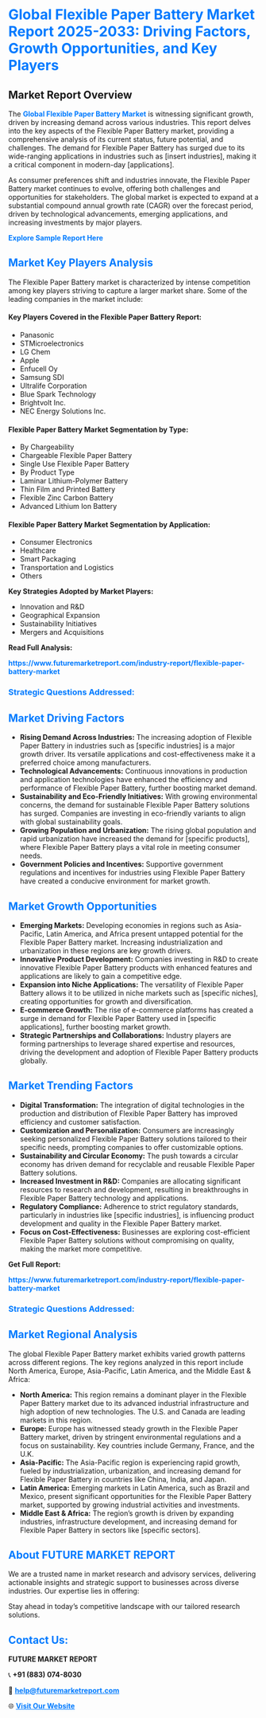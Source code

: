 <h1 style="color: #007BFF;">Global Flexible Paper Battery Market Report 2025-2033: Driving Factors, Growth Opportunities, and Key Players</h1>

<section id="overview">
<h2>Market Report Overview</h2>
<p>The <a href="https://www.futuremarketreport.com/industry-report/flexible-paper-battery-market" style="color: #007BFF; text-decoration: none;"><strong>Global Flexible Paper Battery Market</strong></a> is witnessing significant growth, driven by increasing demand across various industries. This report delves into the key aspects of the Flexible Paper Battery market, providing a comprehensive analysis of its current status, future potential, and challenges. The demand for Flexible Paper Battery has surged due to its wide-ranging applications in industries such as [insert industries], making it a critical component in modern-day [applications].</p>
<p>As consumer preferences shift and industries innovate, the Flexible Paper Battery market continues to evolve, offering both challenges and opportunities for stakeholders. The global market is expected to expand at a substantial compound annual growth rate (CAGR) over the forecast period, driven by technological advancements, emerging applications, and increasing investments by major players.</p>
</section>

<section id="overview">
<p><a href="https://www.futuremarketreport.com/request-sample/reportId=103964" style="color: #007BFF; text-decoration: none;"><strong>Explore Sample Report Here</strong></a></p>
</section>

<section id="key-players">
<h2 style="color: #007BFF;">Market Key Players Analysis</h2>
<p>The Flexible Paper Battery market is characterized by intense competition among key players striving to capture a larger market share. Some of the leading companies in the market include:</p>
<h4>Key Players Covered in the Flexible Paper Battery Report:</h4>
<ul><li>Panasonic</li><li>STMicroelectronics</li><li>LG Chem</li><li>Apple</li><li>Enfucell Oy</li><li>Samsung SDI</li><li>Ultralife Corporation</li><li>Blue Spark Technology</li><li>Brightvolt Inc.</li><li>NEC Energy Solutions Inc.</li></ul>
<h4>Flexible Paper Battery Market Segmentation by Type:</h4>
<ul><li>By Chargeability</li><li>Chargeable Flexible Paper Battery</li><li>Single Use Flexible Paper Battery</li><li>By Product Type</li><li>Laminar Lithium-Polymer Battery</li><li>Thin Film and Printed Battery</li><li>Flexible Zinc Carbon Battery</li><li>Advanced Lithium Ion Battery</li></ul>

<h4>Flexible Paper Battery Market Segmentation by Application:</h4>
<ul><li>Consumer Electronics</li><li>Healthcare</li><li>Smart Packaging</li><li>Transportation and Logistics</li><li>Others</li></ul>
<p><strong>Key Strategies Adopted by Market Players:</strong></p>
<ul>
<li>Innovation and R&D</li>
<li>Geographical Expansion</li>
<li>Sustainability Initiatives</li>
<li>Mergers and Acquisitions</li>
</ul>
</section>

<section>
<p><strong>Read Full Analysis: </strong></p><a href="https://www.futuremarketreport.com/industry-report/flexible-paper-battery-market" style="color: #007BFF; text-decoration: none;"><strong>https://www.futuremarketreport.com/industry-report/flexible-paper-battery-market</strong></a>
<h3 style="color: #007BFF;">Strategic Questions Addressed:</h3>
</section>

<section id="driving-factors">
<h2 style="color: #007BFF;">Market Driving Factors</h2>
<ul>
<li><strong>Rising Demand Across Industries:</strong> The increasing adoption of Flexible Paper Battery in industries such as [specific industries] is a major growth driver. Its versatile applications and cost-effectiveness make it a preferred choice among manufacturers.</li>
<li><strong>Technological Advancements:</strong> Continuous innovations in production and application technologies have enhanced the efficiency and performance of Flexible Paper Battery, further boosting market demand.</li>
<li><strong>Sustainability and Eco-Friendly Initiatives:</strong> With growing environmental concerns, the demand for sustainable Flexible Paper Battery solutions has surged. Companies are investing in eco-friendly variants to align with global sustainability goals.</li>
<li><strong>Growing Population and Urbanization:</strong> The rising global population and rapid urbanization have increased the demand for [specific products], where Flexible Paper Battery plays a vital role in meeting consumer needs.</li>
<li><strong>Government Policies and Incentives:</strong> Supportive government regulations and incentives for industries using Flexible Paper Battery have created a conducive environment for market growth.</li>
</ul>
</section>

<section id="growth-opportunities">
<h2 style="color: #007BFF;">Market Growth Opportunities</h2>
<ul>
<li><strong>Emerging Markets:</strong> Developing economies in regions such as Asia-Pacific, Latin America, and Africa present untapped potential for the Flexible Paper Battery market. Increasing industrialization and urbanization in these regions are key growth drivers.</li>
<li><strong>Innovative Product Development:</strong> Companies investing in R&D to create innovative Flexible Paper Battery products with enhanced features and applications are likely to gain a competitive edge.</li>
<li><strong>Expansion into Niche Applications:</strong> The versatility of Flexible Paper Battery allows it to be utilized in niche markets such as [specific niches], creating opportunities for growth and diversification.</li>
<li><strong>E-commerce Growth:</strong> The rise of e-commerce platforms has created a surge in demand for Flexible Paper Battery used in [specific applications], further boosting market growth.</li>
<li><strong>Strategic Partnerships and Collaborations:</strong> Industry players are forming partnerships to leverage shared expertise and resources, driving the development and adoption of Flexible Paper Battery products globally.</li>
</ul>
</section>

<section id="trending-factors">
<h2 style="color: #007BFF;">Market Trending Factors</h2>
<ul>
<li><strong>Digital Transformation:</strong> The integration of digital technologies in the production and distribution of Flexible Paper Battery has improved efficiency and customer satisfaction.</li>
<li><strong>Customization and Personalization:</strong> Consumers are increasingly seeking personalized Flexible Paper Battery solutions tailored to their specific needs, prompting companies to offer customizable options.</li>
<li><strong>Sustainability and Circular Economy:</strong> The push towards a circular economy has driven demand for recyclable and reusable Flexible Paper Battery solutions.</li>
<li><strong>Increased Investment in R&D:</strong> Companies are allocating significant resources to research and development, resulting in breakthroughs in Flexible Paper Battery technology and applications.</li>
<li><strong>Regulatory Compliance:</strong> Adherence to strict regulatory standards, particularly in industries like [specific industries], is influencing product development and quality in the Flexible Paper Battery market.</li>
<li><strong>Focus on Cost-Effectiveness:</strong> Businesses are exploring cost-efficient Flexible Paper Battery solutions without compromising on quality, making the market more competitive.</li>
</ul>
</section>

<section>
<p><strong>Get Full Report: </strong></p><a href="https://www.futuremarketreport.com/industry-report/flexible-paper-battery-market" style="color: #007BFF; text-decoration: none;"><strong>https://www.futuremarketreport.com/industry-report/flexible-paper-battery-market</strong></a>
<h3 style="color: #007BFF;">Strategic Questions Addressed:</h3>
</section>


<section id="regional-analysis">
<h2 style="color: #007BFF;">Market Regional Analysis</h2>
<p>The global Flexible Paper Battery market exhibits varied growth patterns across different regions. The key regions analyzed in this report include North America, Europe, Asia-Pacific, Latin America, and the Middle East & Africa:</p>
<ul>
<li><strong>North America:</strong> This region remains a dominant player in the Flexible Paper Battery market due to its advanced industrial infrastructure and high adoption of new technologies. The U.S. and Canada are leading markets in this region.</li>
<li><strong>Europe:</strong> Europe has witnessed steady growth in the Flexible Paper Battery market, driven by stringent environmental regulations and a focus on sustainability. Key countries include Germany, France, and the U.K.</li>
<li><strong>Asia-Pacific:</strong> The Asia-Pacific region is experiencing rapid growth, fueled by industrialization, urbanization, and increasing demand for Flexible Paper Battery in countries like China, India, and Japan.</li>
<li><strong>Latin America:</strong> Emerging markets in Latin America, such as Brazil and Mexico, present significant opportunities for the Flexible Paper Battery market, supported by growing industrial activities and investments.</li>
<li><strong>Middle East & Africa:</strong> The region’s growth is driven by expanding industries, infrastructure development, and increasing demand for Flexible Paper Battery in sectors like [specific sectors].</li>
</ul>
</section>

<footer>
<h2 style="color: #007BFF;">About FUTURE MARKET REPORT</h2>
<p>We are a trusted name in market research and advisory services, delivering actionable insights and strategic support to businesses across diverse industries. Our expertise lies in offering:</p>

<p>Stay ahead in today’s competitive landscape with our tailored research solutions.</p>

<h2 style="color: #007BFF;">Contact Us:</h2>
<p><strong>FUTURE MARKET REPORT</strong></p>
<p>📞 <strong>+91 (883) 074-8030</strong></p>
<p>📧 <strong><a href="mailto:help@futuremarketreport.com" style="color: #007BFF;">help@futuremarketreport.com</a></strong></p>
<p>🌐 <strong><a href="https://www.futuremarketreport.com/" style="color: #007BFF;">Visit Our Website</a></strong></p>
</footer>